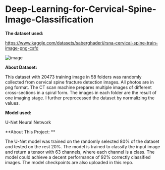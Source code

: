 # Deep-Learning-for-Cervical-Spine-Image-Classification

**The dataset used:**

https://www.kaggle.com/datasets/saberghaderi/rsna-cervical-spine-train-image-png-csfd

![image](https://github.com/AlisherMyrgyyassov/Deep-Learning-for-Cervical-Spine-Image-Classification/assets/79082361/09029c8f-67dc-438c-9060-6f997f168597)

**About Dataset:**

This dataset with 20473 training image in 58 folders was randomly collected from cervical spine fracture detection images.
All photos are in png format.
The CT scan machine prepares multiple images of different cross-sections in a spiral form. The images in each folder are the result of one imaging stage.
I further preprocessed the dataset by normalizing the values.

**Model used:**

U-Net Neural Network 

**About This Project: **

The U-Net model was trained on the randomly selected 80% of the dataset and tested on the rest 20%. The model is trained to classify the input image and return a tensor with 63 channels, where each channel is a class. The model could achieve a decent performance of 92% correctly classified images. The model checkpoints are also uploaded in this repo.
